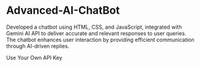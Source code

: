 # Advanced-AI-ChatBot
Developed a chatbot using HTML, CSS, and JavaScript, integrated with Gemini AI API to deliver accurate and relevant responses to user queries. The chatbot enhances user interaction by providing efficient communication through AI-driven replies.

Use Your Own API Key
